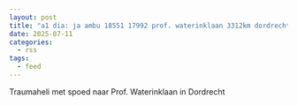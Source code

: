 ```yaml
---
layout: post
title: "a1 dia: ja ambu 18551 17992 prof. waterinklaan 3312km dordrecht dordrt bon 102691"
date: 2025-07-11
categories: 
  - rss
tags: 
  - feed
---
```


Traumaheli met spoed naar Prof. Waterinklaan in Dordrecht
